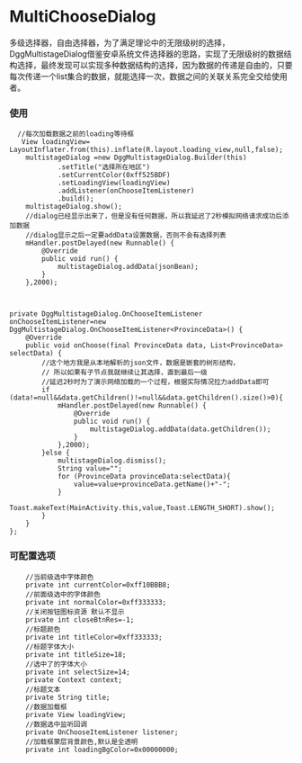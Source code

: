 # MultiChooseDialog
多级选择器，自由选择器，为了满足理论中的无限级树的选择，DggMultistageDialog借鉴安卓系统文件选择器的思路，实现了无限级树的数据结构选择，最终发现可以实现多种数据结构的选择，因为数据的传递是自由的，只要每次传递一个list集合的数据，就能选择一次，数据之间的关联关系完全交给使用者。

### 使用

      //每次加载数据之前的loading等待框
       View loadingView= LayoutInflater.from(this).inflate(R.layout.loading_view,null,false);
        multistageDialog =new DggMultistageDialog.Builder(this)
                .setTitle("选择所在地区")
                .setCurrentColor(0xff525BDF)
                .setLoadingView(loadingView)
                .addListener(onChooseItemListener)
                .build();
        multistageDialog.show();
        //dialog已经显示出来了，但是没有任何数据，所以我延迟了2秒模拟网络请求成功后添加数据
        //dialog显示之后一定要addData设置数据，否则不会有选择列表
        mHandler.postDelayed(new Runnable() {
            @Override
            public void run() {
                multistageDialog.addData(jsonBean);
            }
        },2000);
        
        
        
    private DggMultistageDialog.OnChooseItemListener onChooseItemListener=new DggMultistageDialog.OnChooseItemListener<ProvinceData>() {
        @Override
        public void onChoose(final ProvinceData data, List<ProvinceData> selectData) {
            //这个地方我是从本地解析的json文件，数据是嵌套的树形结构，
            // 所以如果有子节点我就继续让其选择，直到最后一级
            //延迟2秒时为了演示网络加载的一个过程，根据实际情况拉力addData即可
            if (data!=null&&data.getChildren()!=null&&data.getChildren().size()>0){
                mHandler.postDelayed(new Runnable() {
                    @Override
                    public void run() {
                        multistageDialog.addData(data.getChildren());
                    }
                },2000);
            }else {
                multistageDialog.dismiss();
                String value="";
                for (ProvinceData provinceData:selectData){
                    value=value+provinceData.getName()+"-";
                }
                Toast.makeText(MainActivity.this,value,Toast.LENGTH_SHORT).show();
            }
        }
    };
    
    
### 可配置选项
        //当前级选中字体颜色
        private int currentColor=0xff10BBB8;
        //前面级选中的字体颜色
        private int normalColor=0xff333333;
        //关闭按钮图标资源 默认不显示
        private int closeBtnRes=-1;
        //标题颜色
        private int titleColor=0xff333333;
        //标题字体大小
        private int titleSize=18;
        //选中了的字体大小
        private int selectSize=14;
        private Context context;
        //标题文本
        private String title;
        //数据加载框
        private View loadingView;
        //数据选中监听回调
        private OnChooseItemListener listener;
        //加载框蒙层背景颜色,默认是全透明
        private int loadingBgColor=0x00000000;
